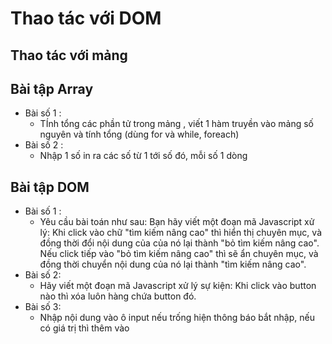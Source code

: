 # Thao tác với DOM

## Thao tác với mảng


## Bài tập Array
- Bài số 1 :
  - TÍnh tổng các phần tử trong mảng , viết 1 hàm truyền vào mảng số nguyên và tính tổng (dùng for và while, foreach)
- Bài số 2 :
  - Nhập 1 số in ra các số từ 1 tới số đó, mỗi số 1 dòng



## Bài tập DOM
- Bài số 1 :
  - Yêu cầu bài toán như sau:
  Bạn hãy viết một đoạn mã Javascript xử lý: Khi click vào chữ "tìm kiếm nâng cao" thì hiển thị chuyên mục, và đồng thời đổi nội dung của của nó lại thành "bỏ tìm kiếm nâng cao".
  Nếu click tiếp vào "bỏ tìm kiếm nâng cao" thì sẽ ẩn chuyên mục, và đồng thời chuyển nội dung của nó lại thành "tìm kiếm nâng cao".
- Bài số 2:
  - Hãy viết một đoạn mã Javascript xử lý sự kiện: Khi click vào button nào thì xóa luôn hàng chứa button đó.
- Bài số 3:
  - Nhập nội dung vào ô input nếu trống hiện thông báo bắt nhập, nếu có giá trị thì thêm vào